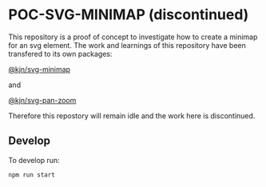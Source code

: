 # POC-SVG-MINIMAP (discontinued)
 
This repository is a proof of concept to investigate how to create a minimap for an svg element.
The work and learnings of this repository have been transfered to its own packages:

[@kjn/svg-minimap](https://github.com/Kishanjay/kjn-svg-minimap)

and 

[@kjn/svg-pan-zoom](https://github.com/Kishanjay/kjn-svg-pan-zoom)

Therefore this repostory will remain idle and the work here is discontinued.

## Develop

To develop run:

```
npm run start
```
